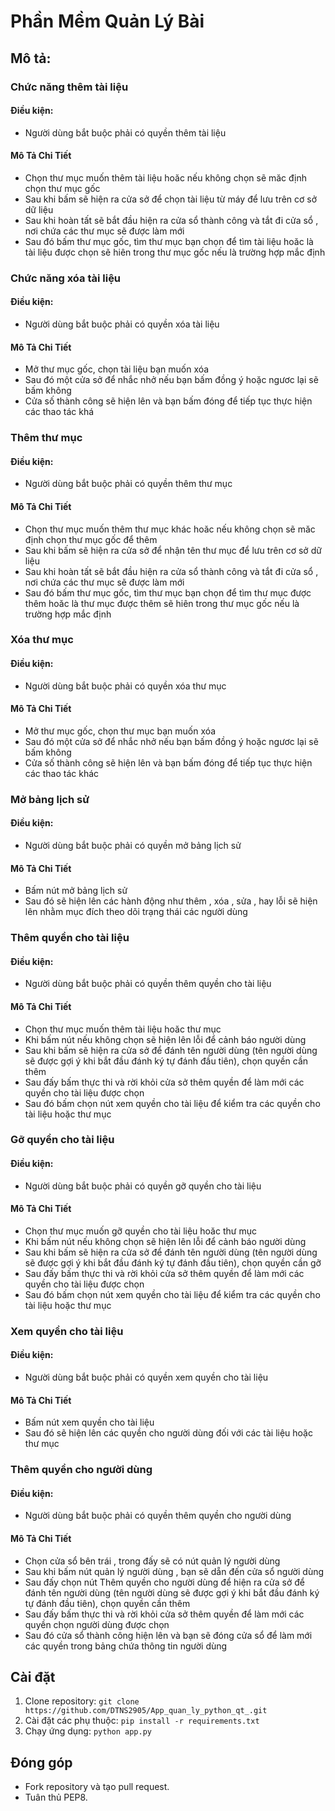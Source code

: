 # Phần Mềm Quản Lý Bài

## Mô tả:

### Chức năng thêm tài liệu

#### Điều kiện:
- Người dùng bắt buộc phải có quyền thêm tài liệu

#### Mô Tả Chi Tiết
- Chọn thư mục muốn thêm tài liệu hoăc nếu không chọn sẽ măc định chọn thư mục gốc
- Sau khi bấm sẽ hiện ra cửa sở để chọn tài liệu từ máy để lưu trên cơ sở dữ liệu
- Sau khi hoàn tất sẽ bắt đầu hiện ra cửa sổ thành công và tắt đi cửa sổ , nơi chứa các thư mục sẽ được làm mới
- Sau đó bấm thư mục gốc, tìm thư mục bạn chọn để tìm tài liệu hoăc là tài liệu được chọn sẽ hiên trong thư mục gốc nếu là trường hợp mắc định

### Chức năng xóa tài liệu 

#### Điều kiện:
- Người dùng bắt buộc phải có quyền xóa tài liệu

#### Mô Tả Chi Tiết
- Mở thư mục gốc, chọn tài liệu bạn muốn xóa
- Sau đó một cửa sở để nhắc nhở nếu bạn bấm đồng ý hoặc ngươc lại sẽ bấm không
- Cửa số thành công sẽ hiện lên và bạn bấm đóng để tiếp tục thực hiện các thao tác khá

### Thêm thư mục

#### Điều kiện:
- Người dùng bắt buộc phải có quyền thêm thư mục

#### Mô Tả Chi Tiết
- Chọn thư mục muốn thêm thư mục khác hoăc nếu không chọn sẽ măc định chọn thư mục gốc để thêm
- Sau khi bấm sẽ hiện ra cửa sở để nhận tên thư mục để lưu trên cơ sở dữ liệu
- Sau khi hoàn tất sẽ bắt đầu hiện ra cửa sổ thành công và tắt đi cửa sổ , nơi chứa các thư mục sẽ được làm mới
- Sau đó bấm thư mục gốc, tìm thư mục bạn chọn để tìm thư mục được thêm  hoăc là thư mục được thêm sẽ hiên trong thư mục gốc nếu là trường hợp mắc định

### Xóa thư mục

#### Điều kiện:
- Người dùng bắt buộc phải có quyền xóa thư mục

#### Mô Tả Chi Tiết
- Mở thư mục gốc, chọn thư mục bạn muốn xóa
- Sau đó một cửa sở để nhắc nhở nếu bạn bấm đồng ý hoặc ngươc lại sẽ bấm không
- Cửa số thành công sẽ hiện lên và bạn bấm đóng để tiếp tục thực hiện các thao tác khác

### Mở bảng lịch sử

#### Điều kiện:
- Người dùng bắt buộc phải có quyền mở bảng lịch sử

#### Mô Tả Chi Tiết
- Bấm nút mở bảng lịch sử
- Sau đó sẽ hiện lên các hành động như thêm , xóa , sửa , hay lỗi sẽ hiện lên nhằm mục đích theo dõi trạng thái các người dùng

### Thêm quyền cho tài liệu

#### Điều kiện:
- Người dùng bắt buộc phải có quyền thêm quyền cho tài liệu

#### Mô Tả Chi Tiết
- Chọn thư mục muốn thêm tài liệu hoăc thư mục
- Khi bấm nút nếu không chọn sẽ hiện lên lỗi để cảnh báo người dùng
- Sau khi bấm sẽ hiện ra cửa sở để đánh tên người dùng (tên người dùng sẽ được gợi ý khi bắt đầu đánh ký tự đánh đầu tiên), chọn quyền cần thêm
- Sau đấy bấm thực thi và rời khỏi cửa sở thêm quyền để làm mới các quyền cho tài liệu được chọn
- Sau đó bấm chọn nút xem quyền cho tài liệu để kiểm tra các quyền cho tài liệu hoặc thư mục

### Gỡ quyền cho tài liệu

#### Điều kiện:
- Người dùng bắt buộc phải có quyền gỡ quyền cho tài liệu

#### Mô Tả Chi Tiết
- Chọn thư mục muốn gỡ quyền cho tài liệu hoăc thư mục
- Khi bấm nút nếu không chọn sẽ hiện lên lỗi để cảnh báo người dùng
- Sau khi bấm sẽ hiện ra cửa sở để đánh tên người dùng (tên người dùng sẽ được gợi ý khi bắt đầu đánh ký tự đánh đầu tiên), chọn quyền cần gỡ
- Sau đấy bấm thực thi và rời khỏi cửa sở thêm quyền để làm mới các quyền cho tài liệu được chọn
- Sau đó bấm chọn nút xem quyền cho tài liệu để kiểm tra các quyền cho tài liệu hoặc thư mục

### Xem quyền cho tài liệu

#### Điều kiện:
- Người dùng bắt buộc phải có quyền xem quyền cho tài liệu

#### Mô Tả Chi Tiết
- Bấm nút xem quyền cho tài liệu
- Sau đó sẽ hiện lên các quyền cho người dùng đối với các tài liệu hoặc thư mục

### Thêm quyền cho người dùng

#### Điều kiện:
- Người dùng bắt buộc phải có quyền thêm quyền cho người dùng

#### Mô Tả Chi Tiết
- Chọn cửa sổ bên trái , trong đấy sẽ có nút quản lý người dùng
- Sau khi bấm nút quản lý người dùng , bạn sẽ dẵn đến cửa sổ người dùng
- Sau đấy chọn nút  Thêm quyền cho người dùng để hiện ra cửa sở để đánh tên người dùng (tên người dùng sẽ được gợi ý khi bắt đầu đánh ký tự đánh đầu tiên), chọn quyền cần thêm
- Sau đấy bấm thực thi và rời khỏi cửa sở thêm quyền để làm mới các quyền chọn người dùng được chọn
- Sau đó cửa sổ thành công hiện lên và bạn sẽ đóng cửa sổ để làm mới các quyền trong bảng chứa thông tin người dùng


## Cài đặt
1. Clone repository: `git clone https://github.com/DTNS2905/App_quan_ly_python_qt_.git`
2. Cài đặt các phụ thuộc: `pip install -r requirements.txt`
3. Chạy ứng dụng: `python app.py`

## Đóng góp
* Fork repository và tạo pull request.
* Tuân thủ PEP8.

